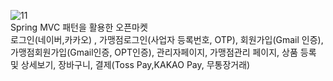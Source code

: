 ![11](https://github.com/user-attachments/assets/74e4a351-1976-4722-8085-ce094f5bd5bf)
<br> Spring MVC 패턴을 활용한 오픈마켓
<br> 로그인(네이버,카카오) , 가맹점로그인(사업자 등록번호, OTP), 회원가입(Gmail 인증), 가맹점회원가입(Gmail인증, OPT인증), 관리자페이지, 가맹점관리 페이지, 상품 등록 및 상세보기, 장바구니, 결제(Toss Pay,KAKAO Pay, 무통장거래)
